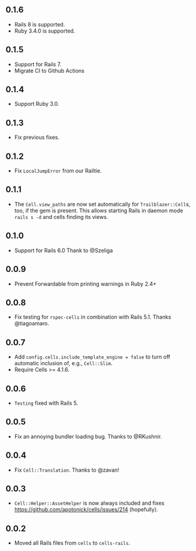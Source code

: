 ## 0.1.6

* Rails 8 is supported.
* Ruby 3.4.0 is supported.

## 0.1.5

* Support for Rails 7.
* Migrate CI to Github Actions

## 0.1.4

* Support Ruby 3.0.

## 0.1.3

* Fix previous fixes.

## 0.1.2

* Fix `LocalJumpError` from our Railtie.

## 0.1.1

* The `Cell.view_paths` are now set automatically for `Trailblazer::Cell`s, too, if the gem is present. This allows starting Rails in daemon mode `rails s -d` and cells finding its views.

## 0.1.0

* Support for Rails 6.0 Thank to @Szeliga

## 0.0.9

* Prevent Forwardable from printing warnings in Ruby 2.4+

## 0.0.8

* Fix testing for `rspec-cells` in combination with Rails 5.1. Thanks @tiagoamaro.

## 0.0.7

* Add `config.cells.include_template_engine = false` to turn off automatic
inclusion of, e.g., `Cell::Slim`.
* Require Cells >= 4.1.6.

## 0.0.6

* `Testing` fixed with Rails 5.

## 0.0.5

* Fix an annoying bundler loading bug. Thanks to @RKushnir.

## 0.0.4

* Fix `Cell::Translation`. Thanks to @zavan!

## 0.0.3

* `Cell::Helper::AssetHelper` is now always included and fixes https://github.com/apotonick/cells/issues/214 (hopefully).

## 0.0.2

* Moved all Rails files from `cells` to `cells-rails`.
